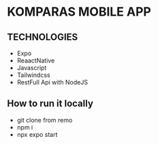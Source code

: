 # KOMPARAS MOBILE APP
## TECHNOLOGIES
- Expo
- ReaactNative
- Javascript
- Tailwindcss
- RestFull Api with NodeJS

## How to run it locally
 - git clone from remo
 - npm i
 - npx expo start
